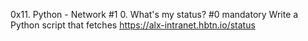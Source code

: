 0x11. Python - Network #1
0. What's my status? #0
mandatory
Write a Python script that fetches https://alx-intranet.hbtn.io/status
